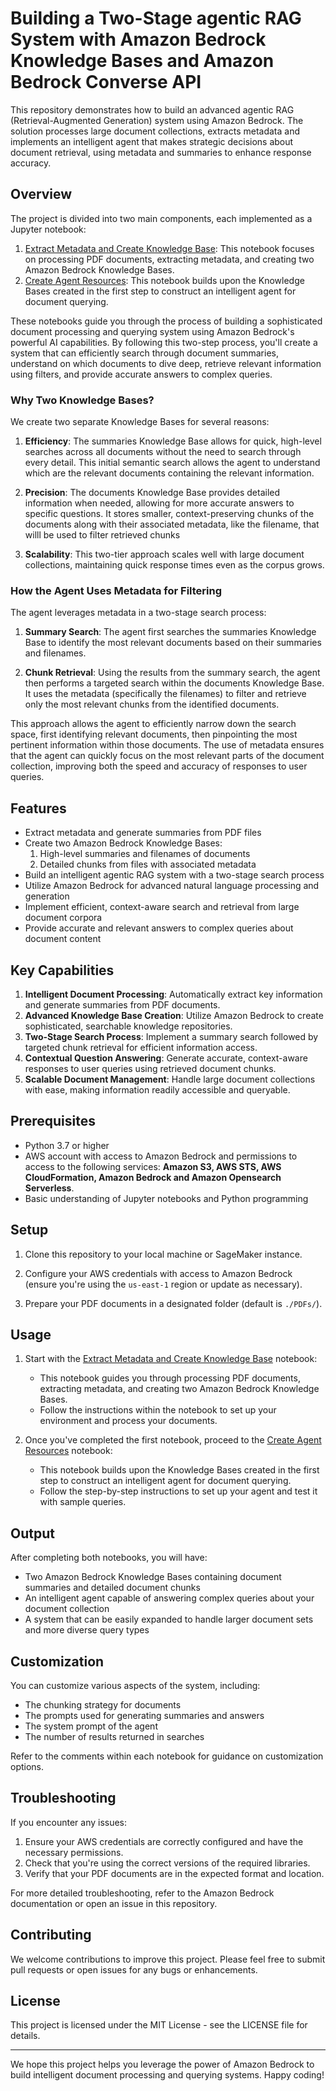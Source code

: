 # Building a Two-Stage agentic RAG System with Amazon Bedrock Knowledge Bases and Amazon Bedrock Converse API

This repository demonstrates how to build an advanced agentic RAG (Retrieval-Augmented Generation) system using Amazon Bedrock. The solution processes large document collections, extracts metadata and implements an intelligent agent that makes strategic decisions about document retrieval, using metadata and summaries to enhance response accuracy.

## Overview

The project is divided into two main components, each implemented as a Jupyter notebook:

1. [Extract Metadata and Create Knowledge Base](01-metadata-extraction-and-kb-creation.ipynb): This notebook focuses on processing PDF documents, extracting metadata, and creating two Amazon Bedrock Knowledge Bases.
2. [Create Agent Resources](02-agentic-rag-converse-api.ipynb): This notebook builds upon the Knowledge Bases created in the first step to construct an intelligent agent for document querying.

These notebooks guide you through the process of building a sophisticated document processing and querying system using Amazon Bedrock's powerful AI capabilities. By following this two-step process, you'll create a system that can efficiently search through document summaries, understand on which documents to dive deep, retrieve relevant information using filters, and provide accurate answers to complex queries.

### Why Two Knowledge Bases?

We create two separate Knowledge Bases for several reasons:

1. **Efficiency**: The summaries Knowledge Base allows for quick, high-level searches across all documents without the need to search through every detail. This initial semantic search allows the agent to understand which are the relevant documents containing the relevant information.

2. **Precision**: The documents Knowledge Base provides detailed information when needed, allowing for more accurate answers to specific questions. It stores smaller, context-preserving chunks of the documents along with their associated metadata, like the filename, that willl be used to filter retrieved chunks

3. **Scalability**: This two-tier approach scales well with large document collections, maintaining quick response times even as the corpus grows.

### How the Agent Uses Metadata for Filtering

The agent leverages metadata in a two-stage search process:

1. **Summary Search**: The agent first searches the summaries Knowledge Base to identify the most relevant documents based on their summaries and filenames.

2. **Chunk Retrieval**: Using the results from the summary search, the agent then performs a targeted search within the documents Knowledge Base. It uses the metadata (specifically the filenames) to filter and retrieve only the most relevant chunks from the identified documents.

This approach allows the agent to efficiently narrow down the search space, first identifying relevant documents, then pinpointing the most pertinent information within those documents. The use of metadata ensures that the agent can quickly focus on the most relevant parts of the document collection, improving both the speed and accuracy of responses to user queries.

## Features

- Extract metadata and generate summaries from PDF files
- Create two Amazon Bedrock Knowledge Bases:
  1. High-level summaries and filenames of documents
  2. Detailed chunks from files with associated metadata
- Build an intelligent agentic RAG system with a two-stage search process
- Utilize Amazon Bedrock for advanced natural language processing and generation
- Implement efficient, context-aware search and retrieval from large document corpora
- Provide accurate and relevant answers to complex queries about document content

## Key Capabilities

1. **Intelligent Document Processing**: Automatically extract key information and generate summaries from PDF documents.
2. **Advanced Knowledge Base Creation**: Utilize Amazon Bedrock to create sophisticated, searchable knowledge repositories.
3. **Two-Stage Search Process**: Implement a summary search followed by targeted chunk retrieval for efficient information access.
4. **Contextual Question Answering**: Generate accurate, context-aware responses to user queries using retrieved document chunks.
5. **Scalable Document Management**: Handle large document collections with ease, making information readily accessible and queryable.

## Prerequisites

- Python 3.7 or higher
- AWS account with access to Amazon Bedrock and permissions to access to the following services: **Amazon S3, AWS STS,  AWS CloudFormation, Amazon Bedrock and Amazon Opensearch Serverless**.
- Basic understanding of Jupyter notebooks and Python programming

## Setup

1. Clone this repository to your local machine or SageMaker instance.

2. Configure your AWS credentials with access to Amazon Bedrock (ensure you're using the `us-east-1` region or update as necessary).

3. Prepare your PDF documents in a designated folder (default is `./PDFs/`).

## Usage

1. Start with the [Extract Metadata and Create Knowledge Base](01-metadata-extraction-and-kb-creation.ipynb) notebook:
   - This notebook guides you through processing PDF documents, extracting metadata, and creating two Amazon Bedrock Knowledge Bases.
   - Follow the instructions within the notebook to set up your environment and process your documents.

2. Once you've completed the first notebook, proceed to the [Create Agent Resources](02-agentic-rag-converse-api.ipynb) notebook:
   - This notebook builds upon the Knowledge Bases created in the first step to construct an intelligent agent for document querying.
   - Follow the step-by-step instructions to set up your agent and test it with sample queries.

## Output

After completing both notebooks, you will have:
- Two Amazon Bedrock Knowledge Bases containing document summaries and detailed document chunks
- An intelligent agent capable of answering complex queries about your document collection
- A system that can be easily expanded to handle larger document sets and more diverse query types

## Customization

You can customize various aspects of the system, including:
- The chunking strategy for documents
- The prompts used for generating summaries and answers
- The system prompt of the agent
- The number of results returned in searches

Refer to the comments within each notebook for guidance on customization options.

## Troubleshooting

If you encounter any issues:
1. Ensure your AWS credentials are correctly configured and have the necessary permissions.
2. Check that you're using the correct versions of the required libraries.
3. Verify that your PDF documents are in the expected format and location.

For more detailed troubleshooting, refer to the Amazon Bedrock documentation or open an issue in this repository.

## Contributing

We welcome contributions to improve this project. Please feel free to submit pull requests or open issues for any bugs or enhancements.

## License

This project is licensed under the MIT License - see the LICENSE file for details.

---

We hope this project helps you leverage the power of Amazon Bedrock to build intelligent document processing and querying systems. Happy coding!